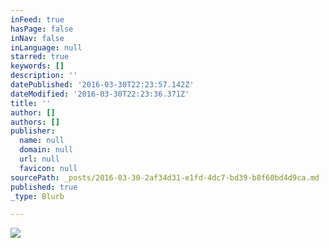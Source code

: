 ```yaml
---
inFeed: true
hasPage: false
inNav: false
inLanguage: null
starred: true
keywords: []
description: ''
datePublished: '2016-03-30T22:23:57.142Z'
dateModified: '2016-03-30T22:23:36.371Z'
title: ''
author: []
authors: []
publisher:
  name: null
  domain: null
  url: null
  favicon: null
sourcePath: _posts/2016-03-30-2af34d31-e1fd-4dc7-bd39-b8f60bd4d9ca.md
published: true
_type: Blurb

---
```

![](https://the-grid-user-content.s3-us-west-2.amazonaws.com/b727eab9-16bf-40b0-85c8-94a2133b2138.jpg)